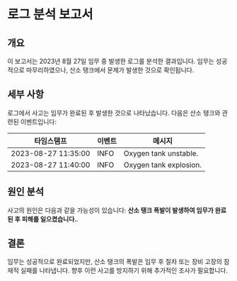 # 로그 분석 보고서

## 개요
이 보고서는 2023년 8월 27일 임무 중 발생한 로그를 분석한 결과입니다. 임무는 성공적으로 마무리하였으나, 산소 탱크에서 문제가 발생한 것으로 확인됩니다. 

## 세부 사항 
로그에서 사고는 임무가 완료된 후 발생한 것으로 나타났습니다.
다음은 산소 탱크와 관련된 이벤트입니다:

| 타임스탬프 | 이벤트 | 메시지 |
|-----------|-------|---------|
| 2023-08-27 11:35:00 | INFO | Oxygen tank unstable. |
| 2023-08-27 11:40:00 | INFO | Oxygen tank explosion. |

## 원인 분석
사고의 원인은 다음과 같을 가능성이 있습니다: **산소 탱크 폭발이 발생하여 임무가 완료된 후 피해를 일으켰습니다.**.

## 결론
임무는 성공적으로 완료되었지만, 산소 탱크의 폭발은 임무 후 절차 또는 장비 고장의 잠재적 실패를 나타냅니다.
향후 이런 사고를 방지하기 위해 추가적인 조사가 필요합니다.
